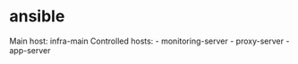 # ansible

Main host: infra-main
Controlled hosts:
	- monitoring-server
	- proxy-server
	- app-server
